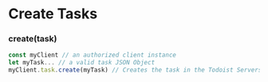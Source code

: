 # Create Tasks

### create(task) <a href="createtask" id="createtask"></a>

```javascript
const myClient // an authorized client instance
let myTask... // a valid task JSON Object
myClient.task.create(myTask) // Creates the task in the Todoist Servers
```
